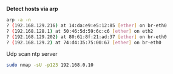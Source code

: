 
**Detect hosts via arp**

```bash
arp -a -n
? (192.168.129.216) at 14:da:e9:e5:12:85 [ether] on br-eth0
? (192.168.128.1) at 50:46:5d:59:6c:c6 [ether] on eth2
? (192.168.129.202) at 80:61:8f:21:ad:37 [ether] on br-eth0
? (192.168.129.2) at 74:d4:35:75:00:67 [ether] on br-eth0
```

Udp scan ntp server

```bash
sudo nmap -sU -p123 192.168.0.10
```
